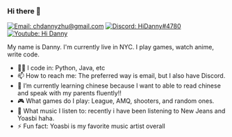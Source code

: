 ### Hi there 👋
[![Email: chdannyzhu@gmail.com](https://img.shields.io/badge/maximxlssoff@gmail.com-D14836?style=flat-square&logo=gmail&logoColor=white)](mailto:chdannyzhu@gmail.com)
[![Discord: HiDanny#4780](https://img.shields.io/badge/maximxls%239992-%237289DA.svg?style=flat-square&logo=discord&logoColor=white)](https://discordapp.com)
[![Youtube: Hi Danny](https://img.shields.io/badge/Youtube-%23FF0000.svg?style=flat-square&logo=YouTube&logoColor=white)]([https://www.youtube.com/channel/UCNAY5V8Kr0JFinxfEpvZYrA](https://www.youtube.com/channel/UCaOxFnznl_Q1xVPV8gHEZ5A))

My name is Danny. I'm currently live in NYC. I play games, watch anime, write code.

- 👨‍💻 I code in: Python, Java, etc
- 📫 How to reach me: The preferred way is email, but I also have Discord.
- 🌱 I’m currently learning chinese because I want to able to read chinese and speak with my parents fluently!!
- 🎮 What games do I play: League, AMQ, shooters, and random ones.
- 🎵 What music I listen to: recently i have been listening to New Jeans and Yoasbi haha. 
- ⚡ Fun fact: Yoasbi is my favorite music artist overall

<!--
**HiDannyZ/HiDannyZ** is a ✨ _special_ ✨ repository because its `README.md` (this file) appears on your GitHub profile.

Here are some ideas to get you started:

- 🔭 I’m currently working on ...
- 🌱 I’m currently learning ...
- 👯 I’m looking to collaborate on ...
- 🤔 I’m looking for help with ...
- 💬 Ask me about ...
- 📫 How to reach me: ...
- 😄 Pronouns: ...
- ⚡ Fun fact: ...
-->
